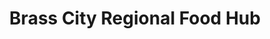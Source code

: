 ---
title: "Brass City Regional Food Hub"
url: /waterbury/brass-city-regional-food-hub/
shop: Gemüse & Obst
---